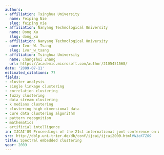 ```yaml
---
authors:
- affiliation: Tsinghua University
  name: Feiping Nie
  slug: feiping_nie
- affiliation: Nanyang Technological University
  name: Dong Xu
  slug: dong_xu
- affiliation: Nanyang Technological University
  name: Ivor W. Tsang
  slug: ivor_w_tsang
- affiliation: Tsinghua University
  name: Changshui Zhang
  url: https://academic.microsoft.com/author/2105451568/
date: '2009-07-11'
estimated_citations: 77
fields:
- cluster analysis
- single linkage clustering
- correlation clustering
- fuzzy clustering
- data stream clustering
- k medians clustering
- clustering high dimensional data
- cure data clustering algorithm
- pattern recognition
- mathematics
- artificial intelligence
in: IJCAI'09 Proceedings of the 21st international jont conference on Artifical intelligence
src: http://dblp.uni-trier.de/db/conf/ijcai/ijcai2009.html#NieXTZ09
title: Spectral embedded clustering
year: 2009
---
```


